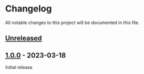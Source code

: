 # Changelog

All notable changes to this project will be documented in this file.

## [Unreleased]

## [1.0.0] - 2023-03-18

Initial release

[Unreleased]: https://github.com/nephosolutions/terraform-google-kms/compare/v1.0.0...HEAD
[1.0.0]: https://github.com/nephosolutions/terraform-google-kms/releases/tag/v1.0.0
